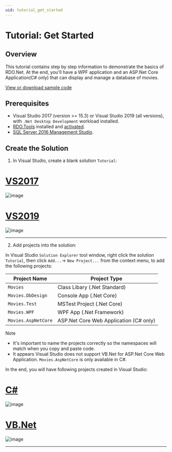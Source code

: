 ```yaml
---
uid: tutorial_get_started
---
```


# Tutorial: Get Started

## Overview

This tutorial contains step by step information to demonstrate the basics of RDO.Net. At the end, you'll have a WPF application and an ASP.Net Core Application(C# only) that can display and manage a database of movies.

[View or download sample code](https://github.com/DevZest/RDO.Tutorial)

## Prerequisites

* Visual Studio 2017 (version >= 15.3) or Visual Studio 2019 (all versions), with `.Net Desktop Development` workload installed.
* [RDO.Tools](https://marketplace.visualstudio.com/items?itemName=DevZest.Data.Tools) installed and [activated](xref:get_started#rdotools-activation).
* [SQL Server 2016 Management Studio](https://docs.microsoft.com/en-us/sql/ssms/download-sql-server-management-studio-ssms?view=sql-server-2016).

## Create the Solution

1. In Visual Studio, create a blank solution `Tutorial`:

# [VS2017](#tab/vs2017)

![image](/images/tutorial_create_solution_vs2017.jpg)

# [VS2019](#tab/vs2019)

![image](/images/tutorial_create_solution_vs2019.jpg)

***
 
2. Add projects into the solution:

In Visual Studio `Solution Explorer` tool window, right click the solution `Tutorial`, then click `Add...`-> `New Project...` from the context menu, to add the following projects:

| Project Name        | Project Type                           |
|---------------------|----------------------------------------|
| `Movies`            | Class Libary (.Net Standard)           |
| `Movies.DbDesign`   | Console App (.Net Core)                |
| `Movies.Test`       | MSTest Project (.Net Core)             |
| `Movies.WPF`        | WPF App (.Net Framework)               |
| `Movies.AspNetCore` | ASP.Net Core Web Application (C# only) |

>[!NOTE]
>* It's important to name the projects correctly so the namespaces will match when you copy and paste code.
>* It appears Visual Studio does not support VB.Net for ASP.Net Core Web Application. `Movies.AspNetCore` is only available in C#.

In the end, you will have following projects created in Visual Studio:

# [C#](#tab/cs)

![image](/images/tutorial_projects_cs.jpg)

# [VB.Net](#tab/vb)

![image](/images/tutorial_projects_vb.jpg)

***
